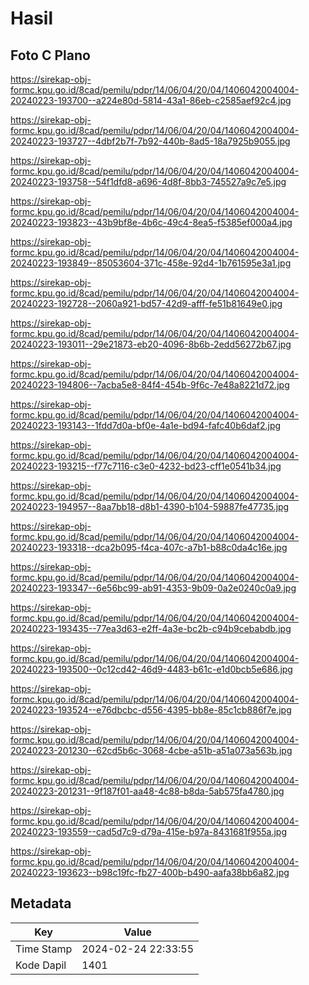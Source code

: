 # Hasil

## Foto C Plano

https://sirekap-obj-formc.kpu.go.id/8cad/pemilu/pdpr/14/06/04/20/04/1406042004004-20240223-193700--a224e80d-5814-43a1-86eb-c2585aef92c4.jpg

https://sirekap-obj-formc.kpu.go.id/8cad/pemilu/pdpr/14/06/04/20/04/1406042004004-20240223-193727--4dbf2b7f-7b92-440b-8ad5-18a7925b9055.jpg

https://sirekap-obj-formc.kpu.go.id/8cad/pemilu/pdpr/14/06/04/20/04/1406042004004-20240223-193758--54f1dfd8-a696-4d8f-8bb3-745527a9c7e5.jpg

https://sirekap-obj-formc.kpu.go.id/8cad/pemilu/pdpr/14/06/04/20/04/1406042004004-20240223-193823--43b9bf8e-4b6c-49c4-8ea5-f5385ef000a4.jpg

https://sirekap-obj-formc.kpu.go.id/8cad/pemilu/pdpr/14/06/04/20/04/1406042004004-20240223-193849--85053604-371c-458e-92d4-1b761595e3a1.jpg

https://sirekap-obj-formc.kpu.go.id/8cad/pemilu/pdpr/14/06/04/20/04/1406042004004-20240223-192728--2060a921-bd57-42d9-afff-fe51b81649e0.jpg

https://sirekap-obj-formc.kpu.go.id/8cad/pemilu/pdpr/14/06/04/20/04/1406042004004-20240223-193011--29e21873-eb20-4096-8b6b-2edd56272b67.jpg

https://sirekap-obj-formc.kpu.go.id/8cad/pemilu/pdpr/14/06/04/20/04/1406042004004-20240223-194806--7acba5e8-84f4-454b-9f6c-7e48a8221d72.jpg

https://sirekap-obj-formc.kpu.go.id/8cad/pemilu/pdpr/14/06/04/20/04/1406042004004-20240223-193143--1fdd7d0a-bf0e-4a1e-bd94-fafc40b6daf2.jpg

https://sirekap-obj-formc.kpu.go.id/8cad/pemilu/pdpr/14/06/04/20/04/1406042004004-20240223-193215--f77c7116-c3e0-4232-bd23-cff1e0541b34.jpg

https://sirekap-obj-formc.kpu.go.id/8cad/pemilu/pdpr/14/06/04/20/04/1406042004004-20240223-194957--8aa7bb18-d8b1-4390-b104-59887fe47735.jpg

https://sirekap-obj-formc.kpu.go.id/8cad/pemilu/pdpr/14/06/04/20/04/1406042004004-20240223-193318--dca2b095-f4ca-407c-a7b1-b88c0da4c16e.jpg

https://sirekap-obj-formc.kpu.go.id/8cad/pemilu/pdpr/14/06/04/20/04/1406042004004-20240223-193347--6e56bc99-ab91-4353-9b09-0a2e0240c0a9.jpg

https://sirekap-obj-formc.kpu.go.id/8cad/pemilu/pdpr/14/06/04/20/04/1406042004004-20240223-193435--77ea3d63-e2ff-4a3e-bc2b-c94b9cebabdb.jpg

https://sirekap-obj-formc.kpu.go.id/8cad/pemilu/pdpr/14/06/04/20/04/1406042004004-20240223-193500--0c12cd42-46d9-4483-b61c-e1d0bcb5e686.jpg

https://sirekap-obj-formc.kpu.go.id/8cad/pemilu/pdpr/14/06/04/20/04/1406042004004-20240223-193524--e76dbcbc-d556-4395-bb8e-85c1cb886f7e.jpg

https://sirekap-obj-formc.kpu.go.id/8cad/pemilu/pdpr/14/06/04/20/04/1406042004004-20240223-201230--62cd5b6c-3068-4cbe-a51b-a51a073a563b.jpg

https://sirekap-obj-formc.kpu.go.id/8cad/pemilu/pdpr/14/06/04/20/04/1406042004004-20240223-201231--9f187f01-aa48-4c88-b8da-5ab575fa4780.jpg

https://sirekap-obj-formc.kpu.go.id/8cad/pemilu/pdpr/14/06/04/20/04/1406042004004-20240223-193559--cad5d7c9-d79a-415e-b97a-8431681f955a.jpg

https://sirekap-obj-formc.kpu.go.id/8cad/pemilu/pdpr/14/06/04/20/04/1406042004004-20240223-193623--b98c19fc-fb27-400b-b490-aafa38bb6a82.jpg


## Metadata

| Key        | Value               |
| ---------- | ------------------- |
| Time Stamp | 2024-02-24 22:33:55 |
| Kode Dapil | 1401                |



